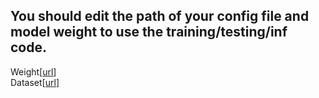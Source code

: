 ## You should edit the path of your config file and model weight to use the training/testing/inf code.

Weight[[url](https://drive.google.com/file/d/1UexfSHYXq6nkm3d0ILm1GKqgJ8pPhGFB/view?usp=sharing)]  
Dataset[[url](https://drive.google.com/drive/folders/1FCTkbf6wC6T-gBGs22uvkfbtqpuJS8L9?usp=sharing)]
